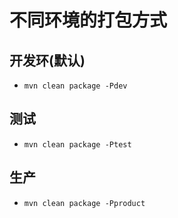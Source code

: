 # 不同环境的打包方式

## 开发环(默认)
- `mvn clean package -Pdev`

## 测试
- `mvn clean package -Ptest`

## 生产
- `mvn clean package -Pproduct`
